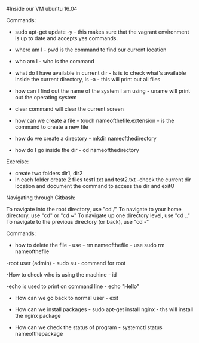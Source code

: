 #Inside our VM ubuntu 16.04

Commands:


- sudo apt-get update -y  - this makes sure that the vagrant environment is up to date and accepts yes commands.

- where am I - pwd is the command to find our current location 
- who am I - who is the command 
- what do I have available in current dir - ls is to check what's available inside the current directory, ls -a - this
will print out all files
- how can I find out the name of the system I am using - uname will print out the operating system
- clear command will clear the current screen

- how can we create a file - touch nameofthefile.extension - is the command to create a new file
- how do we create a directory - mkdir nameofthedirectory
- how do I go inside the dir - cd nameofthedirectory

Exercise:

- create two folders dir1, dir2
- in each folder create 2 files test1.txt and test2.txt
-check the current dir location and document the command to access the dir and exitO

Navigating through Gitbash:

To navigate into the root directory, use "cd /"
To navigate to your home directory, use "cd" or "cd ~"
To navigate up one directory level, use "cd .."
To navigate to the previous directory (or back), use "cd -"

Commands:

- how to delete the file - use - rm nameofthefile - use sudo rm nameofthefile

-root user (admin) - sudo su - command for root

-How to check who is using the machine - id

-echo is used to print on command line - echo "Hello"

- How can we go back to normal user - exit

- How can we install packages - sudo apt-get install nginx - ths will install the nginx package

- How can we check the status of program - systemctl status nameofthepackage


